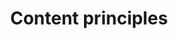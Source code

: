 ---
title: Content principles
permalink: /our-approach/content-principles/
layout: redirect
redirect: /our-approach/
---
